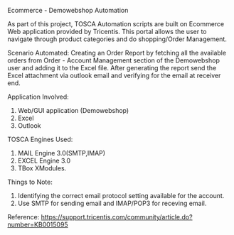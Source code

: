 Ecommerce - Demowebshop Automation

As part of this project, TOSCA Automation scripts are built on Ecommerce Web application provided by Tricentis. 
This portal allows the user to navigate through product categories and do shopping/Order Management.

Scenario Automated:
Creating an Order Report by fetching all the available orders from Order - Account Management section of the Demowebshop user and adding it to the Excel file. After generating the report send the Excel attachment via outlook email and verifying for the email at receiver end.

Application Involved:
1. Web/GUI application (Demowebshop)
2. Excel
3. Outlook

TOSCA Engines Used:
1. MAIL Engine 3.0(SMTP,IMAP)
2. EXCEL Engine 3.0
3. TBox XModules.

Things to Note:
1. Identifying the correct email protocol setting available for the account. 
2. Use SMTP for sending email and IMAP/POP3 for receving email.

Reference: https://support.tricentis.com/community/article.do?number=KB0015095
